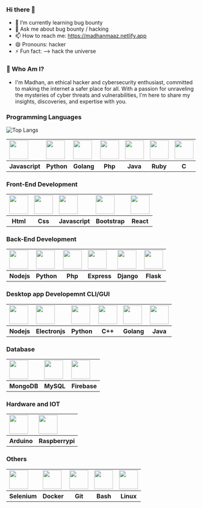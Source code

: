 ### Hi there 👋
- 🌱 I’m currently learning bug bounty
- 💬 Ask me about bug bounty / hacking
- 📫 How to reach me: https://madhanmaaz.netlify.app
- 😄 Pronouns: hacker
- ⚡ Fun fact: --> hack the universe

### 🔐 Who Am I?
- I'm Madhan, an ethical hacker and cybersecurity enthusiast, committed to making the internet a safer place for all.
With a passion for unraveling the mysteries of cyber threats and vulnerabilities, I'm here to share my insights,
discoveries, and expertise with you.

### Programming Languages
![Top Langs](https://github-readme-stats.vercel.app/api/top-langs/?username=madhanmaaz&layout=compact&langs_count=20)
<table>
    <tr>
        <td>
            <img src="https://cdn.jsdelivr.net/gh/devicons/devicon/icons/javascript/javascript-original.svg"
                style="width: 50px;height: 50px;" />
        </td>
        <td>
            <img src="https://cdn.jsdelivr.net/gh/devicons/devicon/icons/python/python-original.svg"
                style="width: 50px;height: 50px;" />
        </td>
        <td>
            <img src="https://cdn.jsdelivr.net/gh/devicons/devicon/icons/go/go-original.svg"
                style="width: 50px;height: 50px;" />
        </td>
        <td>
            <img src="https://cdn.jsdelivr.net/gh/devicons/devicon/icons/php/php-original.svg"
                style="width: 50px;height: 50px;" />
        </td>
        <td>
            <img src="https://cdn.jsdelivr.net/gh/devicons/devicon/icons/java/java-original.svg"
                style="width: 50px;height: 50px;" />
        </td>
        <td>
            <img src="https://cdn.jsdelivr.net/gh/devicons/devicon/icons/ruby/ruby-original.svg"
                style="width: 50px;height: 50px;" />
        </td>
        <td>
            <img src="https://cdn.jsdelivr.net/gh/devicons/devicon/icons/c/c-original.svg"
                style="width: 50px;height: 50px;" />
        </td>
        <td>
            <img src="https://cdn.jsdelivr.net/gh/devicons/devicon/icons/cplusplus/cplusplus-original.svg"
                style="width: 50px;height: 50px;" />
        </td>
        <td>
            <img src="https://cdn.jsdelivr.net/gh/devicons/devicon/icons/csharp/csharp-original.svg"
                style="width: 50px;height: 50px;" />
        </td>
    </tr>
    <tr>
        <th>Javascript</th>
        <th>Python</th>
        <th>Golang</th>
        <th>Php</th>
        <th>Java</th>
        <th>Ruby</th>
        <th>C</th>
        <th>C++</th>
        <th>CSharp</th>
    </tr>
</table>

### Front-End Development
<table>
    <tr>
        <td>
            <img src="https://cdn.jsdelivr.net/gh/devicons/devicon/icons/html5/html5-original.svg"
                style="width: 50px;height: 50px;" />
        </td>
        <td>
            <img src="https://cdn.jsdelivr.net/gh/devicons/devicon/icons/css3/css3-original.svg"
                style="width: 50px;height: 50px;" />
        </td>
        <td>
            <img src="https://cdn.jsdelivr.net/gh/devicons/devicon/icons/javascript/javascript-original.svg"
                style="width: 50px;height: 50px;" />
        </td>
        <td>
            <img src="https://cdn.jsdelivr.net/gh/devicons/devicon/icons/bootstrap/bootstrap-original.svg"
                style="width: 50px;height: 50px;" />
        </td>
        <td>
            <img src="https://cdn.jsdelivr.net/gh/devicons/devicon/icons/react/react-original.svg"
                style="width: 50px;height: 50px;" />
        </td>
    </tr>
    <tr>
        <th>Html</th>
        <th>Css</th>
        <th>Javascript</th>
        <th>Bootstrap</th>
        <th>React</th>
    </tr>
</table>

### Back-End Development
<table>
    <tr>
        <td>
            <img src="https://cdn.jsdelivr.net/gh/devicons/devicon/icons/nodejs/nodejs-original.svg"
                style="width: 50px;height: 50px;" />
        </td>
        <td>
            <img src="https://cdn.jsdelivr.net/gh/devicons/devicon/icons/python/python-original.svg"
                style="width: 50px;height: 50px;" />
        </td>
        <td>
            <img src="https://cdn.jsdelivr.net/gh/devicons/devicon/icons/php/php-original.svg"
                style="width: 50px;height: 50px;" />
        </td>
        <td>
            <img src="https://cdn.jsdelivr.net/gh/devicons/devicon/icons/express/express-original.svg"
                style="width: 50px;height: 50px;" />
        </td>
        <td>
            <img src="https://cdn.jsdelivr.net/gh/devicons/devicon/icons/django/django-plain-wordmark.svg"
                style="width: 50px;height: 50px;" />
        </td>
        <td>
            <img src="https://cdn.jsdelivr.net/gh/devicons/devicon/icons/flask/flask-original-wordmark.svg"
                style="width: 50px;height: 50px;" />
        </td>
    </tr>
    <tr>
        <th>Nodejs</th>
        <th>Python</th>
        <th>Php</th>
        <th>Express</th>
        <th>Django</th>
        <th>Flask</th>
    </tr>
</table>

### Desktop app Developemnt CLI/GUI
<table>
    <tr>
        <td><img src="https://cdn.jsdelivr.net/gh/devicons/devicon/icons/nodejs/nodejs-original.svg"
                style="width: 50px;height: 50px;" /></td>
        <td><img src="https://cdn.jsdelivr.net/gh/devicons/devicon/icons/electron/electron-original.svg"
                style="width: 50px;height: 50px;" /></td>
        <td> <img src="https://cdn.jsdelivr.net/gh/devicons/devicon/icons/python/python-original.svg"
                style="width: 50px;height: 50px;" /></td>
        <td><img src="https://cdn.jsdelivr.net/gh/devicons/devicon/icons/cplusplus/cplusplus-original.svg"
                style="width: 50px;height: 50px;" /></td>
        <td> <img src="https://cdn.jsdelivr.net/gh/devicons/devicon/icons/go/go-original.svg"
                style="width: 50px;height: 50px;" /></td>
        <td> <img src="https://cdn.jsdelivr.net/gh/devicons/devicon/icons/java/java-original.svg"
                style="width: 50px;height: 50px;" /></td>
    </tr>
    <tr>
        <th>Nodejs</th>
        <th>Electronjs</th>
        <th>Python</th>
        <th>C++</th>
        <th>Golang</th>
        <th>Java</th>
    </tr>
</table>

### Database
<table>
    <tr>
        <td> <img src="https://cdn.jsdelivr.net/gh/devicons/devicon/icons/mongodb/mongodb-original.svg"
                style="width: 50px;height: 50px;" /></td>
        <td><img src="https://cdn.jsdelivr.net/gh/devicons/devicon/icons/mysql/mysql-original-wordmark.svg"
                style="width: 50px;height: 50px;" /></td>
        <td><img src="https://cdn.jsdelivr.net/gh/devicons/devicon/icons/firebase/firebase-plain-wordmark.svg"
                style="width: 50px;height: 50px;" />
        </td>
    </tr>
    <tr>
        <th>MongoDB</th>
        <th>MySQL</td>
        <th>Firebase</th>
    </tr>
</table>

### Hardware and IOT

<table>
    <tr>
        <td> <img src="https://cdn.jsdelivr.net/gh/devicons/devicon/icons/arduino/arduino-original.svg"
                style="width: 50px;height: 50px;" /></td>
        <td><img src="https://cdn.jsdelivr.net/gh/devicons/devicon/icons/raspberrypi/raspberrypi-original.svg"
                style="width: 50px;height: 50px;" /></td>
    </tr>
    <tr>
        <th>Arduino</th>
        <th>Raspberrypi</th>
    </tr>
</table>

### Others
<table>
    <tr>
        <td><img src="https://cdn.jsdelivr.net/gh/devicons/devicon/icons/selenium/selenium-original.svg"
                style="width: 50px;height: 50px;" /></td>
        <td> <img src="https://cdn.jsdelivr.net/gh/devicons/devicon/icons/docker/docker-original.svg"
                style="width: 50px;height: 50px;" /></td>
        <td>
            <img src="https://cdn.jsdelivr.net/gh/devicons/devicon/icons/git/git-original.svg"
                style="width: 50px;height: 50px;" />
        </td>
        <td> <img src="https://cdn.jsdelivr.net/gh/devicons/devicon/icons/bash/bash-original.svg"
                style="width: 50px;height: 50px;" /></td>
        <td>
            <img src="https://cdn.jsdelivr.net/gh/devicons/devicon/icons/linux/linux-original.svg"
                style="width: 50px;height: 50px;" />
        </td>
    </tr>
    <tr>
        <th>Selenium</th>
        <th>Docker</th>
        <th>Git</th>
        <th>Bash</th>
        <th>Linux</th>
    </tr>
</table>
